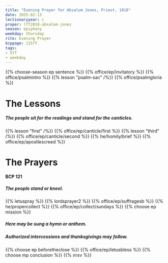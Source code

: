 ```yaml
---
title: "Evening Prayer for Absalom Jones, Priest, 1818"
date: 2025-02-13
lectionaryyear: c
proper: lff2018-absalom-jones
season: epiphany
weekday: thursday
rite: Evening Prayer
bcppage: 115ff.
tags:
- StT
- weekday
---
```

{{% choose-season ep sentence %}}
{{% office/ep/invitatory %}}
{{% office/psalmintro %}}
{{% lesson "psalm-sac" /%}}
{{% office/psalmgloria %}}
# The Lessons
##### The people sit for the readings and stand for the canticles.
{{% lesson "first" /%}}
{{% office/ep/canticle/first %}}
{{% lesson "third" /%}}
{{% office/ep/canticle/second %}}
{{% he/homily/brief %}}
{{% office/ep/apostlescreed %}}
# The Prayers
#### BCP 121
##### The people stand or kneel.
{{% letuspray %}}
{{% lordsprayer2 %}}
{{% office/ep/suffragesb %}}
{{% he/propercollect %}}
{{% office/ep/collect/sundays %}}
{{% choose ep mission %}}
##### Here may be sung a hymn or anthem.
##### Authorized intercessions and thanksgivings may follow.
{{% choose ep beforetheclose %}}
{{% office/ep/letusbless %}}
{{% choose mp conclusion %}}
{{% nrsv %}}

